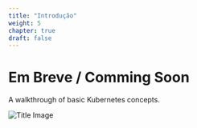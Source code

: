 ```yaml
---
title: "Introdução"
weight: 5
chapter: true
draft: false
---
```


# Em Breve / Comming Soon 

A walkthrough of basic Kubernetes concepts.

![Title Image](/../../images/introduction/eks-product-page.png)


